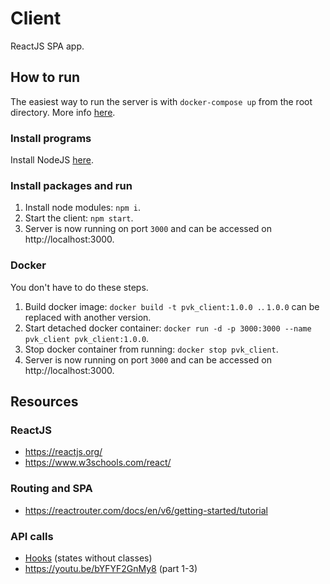 # Client
ReactJS SPA app.

## How to run
The easiest way to run the server is with `docker-compose up` from the root directory. More info [here](/README.md).

### Install programs
Install NodeJS [here](https://nodejs.org/en/).

### Install packages and run
1. Install node modules: `npm i`.
1. Start the client: `npm start`.
1. Server is now running on port `3000` and can be accessed on http://localhost:3000.

### Docker
You don't have to do these steps.

1. Build docker image: `docker build -t pvk_client:1.0.0 .`. `1.0.0` can be replaced with another version.
1. Start detached docker container: `docker run -d -p 3000:3000 --name pvk_client pvk_client:1.0.0`.
1. Stop docker container from running: `docker stop pvk_client`.
1. Server is now running on port `3000` and can be accessed on http://localhost:3000.

## Resources
### ReactJS
* https://reactjs.org/
* https://www.w3schools.com/react/

### Routing and SPA
* https://reactrouter.com/docs/en/v6/getting-started/tutorial

### API calls
* [Hooks](https://reactjs.org/docs/hooks-intro.html) (states without classes)
* https://youtu.be/bYFYF2GnMy8 (part 1-3)
